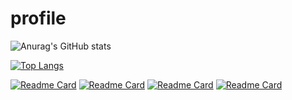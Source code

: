 # profile



![Anurag's GitHub stats](https://github-readme-stats.vercel.app/api?username=Emelit0&theme=transparent&show_icons=true)

[![Top Langs](https://github-readme-stats.vercel.app/api/top-langs/?username=Emelit0&layout=pie&theme=transparent&show)](https://github.com/Emelit0/github-readme-stats)



[![Readme Card](https://github-readme-stats.vercel.app/api/pin/?username=Emelit0&repo=lsb_steganography&theme=transparent&show)](https://github.com/Emelit0/lsb_steganography)
[![Readme Card](https://github-readme-stats.vercel.app/api/pin/?username=Emelit0&repo=Splinter&theme=transparent&show)](https://github.com/Emelit0/Splinter)
[![Readme Card](https://github-readme-stats.vercel.app/api/pin/?username=Emelit0&repo=vscode-portfolio&theme=transparent&show)](https://github.com/Emelit0/vscode-portfolio)
[![Readme Card](https://github-readme-stats.vercel.app/api/pin/?username=Emelit0&repo=webshop&theme=transparent&show)](https://github.com/Emelit0/webshop)
